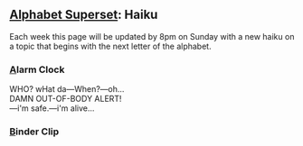 ## [Alphabet Superset](https://www.alphabetsuperset.com/): Haiku

Each week this page will be updated by 8pm on Sunday with a new haiku on a topic that begins with the next letter of the alphabet.

### [A](https://en.wikipedia.org/wiki/Alarm_clock)larm Clock
WHO? wHat da—When?—oh...  
DAMN OUT-OF-BODY ALERT!  
—i'm safe.—i'm alive...

### [B](https://en.wikipedia.org/wiki/Binder_clip)inder Clip
